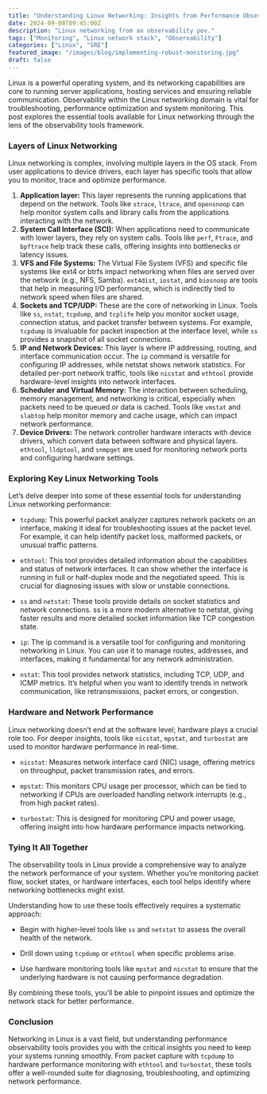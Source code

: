 ```yaml
---
title: "Understanding Linux Networking: Insights from Performance Observability Tools"
date: 2024-09-08T09:45:00Z
description: "Linux networking from an observability pov."
tags: ["Monitoring", "Linux network stack", "Observability"]
categories: ["Linux", "SRE"]
featured_image: "/images/blog/implementing-robust-monitoring.jpg"
draft: false
---
```


Linux is a powerful operating system, and its networking capabilities are core to running server applications, hosting services and ensuring reliable communication. Observability within the Linux networking domain is vital for troubleshooting, performance optimization and system monitoring. This post explores the essential tools available for Linux networking through the lens of the observability tools framework.

### Layers of Linux Networking

Linux networking is complex, involving multiple layers in the OS stack. From user applications to device drivers, each layer has specific tools that allow you to monitor, trace and optimize performance.

1. **Application layer:** This layer represents the running applications that depend on the network. Tools like `strace`, `ltrace`, and `opensnoop` can help monitor system calls and library calls from the applications interacting with the network.
2. **System Call Interface (SCI):** When applications need to communicate with lower layers, they rely on system calls. Tools like `perf`, `Ftrace`, and `bpftrace` help track these calls, offering insights into bottlenecks or latency issues.
3. **VFS and File Systems:** The Virtual File System (VFS) and specific file systems like ext4 or btrfs impact networking when files are served over the network (e.g., NFS, Samba). `ext4dist`, `iostat`, and `biosnoop` are tools that help in measuring I/O performance, which is indirectly tied to network speed when files are shared.
4. **Sockets and TCP/UDP:** These are the core of networking in Linux. Tools like `ss`, `nstat`, `tcpdump`, and `tcplife` help you monitor socket usage, connection status, and packet transfer between systems. For example, `tcpdump` is invaluable for packet inspection at the interface level, while `ss` provides a snapshot of all socket connections.
5. **IP and Network Devices:** This layer is where IP addressing, routing, and interface communication occur. The `ip` command is versatile for configuring IP addresses, while netstat shows network statistics. For detailed per-port network traffic, tools like `nicstat` and `ethtool` provide hardware-level insights into network interfaces.
6. **Scheduler and Virtual Memory:** The interaction between scheduling, memory management, and networking is critical, especially when packets need to be queued or data is cached. Tools like `vmstat` and `slabtop` help monitor memory and cache usage, which can impact network performance.
7. **Device Drivers:** The network controller hardware interacts with device drivers, which convert data between software and physical layers. `ethtool`, `lldptool`, and `snmpget` are used for monitoring network ports and configuring hardware settings.

### Exploring Key Linux Networking Tools

Let’s delve deeper into some of these essential tools for understanding Linux networking performance:

- `tcpdump`: This powerful packet analyzer captures network packets on an interface, making it ideal for troubleshooting issues at the packet level. For example, it can help identify packet loss, malformed packets, or unusual traffic patterns.

- `ethtool`: This tool provides detailed information about the capabilities and status of network interfaces. It can show whether the interface is running in full or half-duplex mode and the negotiated speed. This is crucial for diagnosing issues with slow or unstable connections.

- `ss` and `netstat`: These tools provide details on socket statistics and network connections. ss is a more modern alternative to netstat, giving faster results and more detailed socket information like TCP congestion state.

- `ip`: The ip command is a versatile tool for configuring and monitoring networking in Linux. You can use it to manage routes, addresses, and interfaces, making it fundamental for any network administration.

- `nstat`: This tool provides network statistics, including TCP, UDP, and ICMP metrics. It’s helpful when you want to identify trends in network communication, like retransmissions, packet errors, or congestion.

### Hardware and Network Performance

Linux networking doesn’t end at the software level; hardware plays a crucial role too. For deeper insights, tools like `nicstat`, `mpstat`, and `turbostat` are used to monitor hardware performance in real-time.

- `nicstat`: Measures network interface card (NIC) usage, offering metrics on throughput, packet transmission rates, and errors.

- `mpstat`: This monitors CPU usage per processor, which can be tied to networking if CPUs are overloaded handling network interrupts (e.g., from high packet rates).

- `turbostat`: This is designed for monitoring CPU and power usage, offering insight into how hardware performance impacts networking.

### Tying It All Together

The observability tools in Linux provide a comprehensive way to analyze the network performance of your system. Whether you’re monitoring packet flow, socket states, or hardware interfaces, each tool helps identify where networking bottlenecks might exist.

Understanding how to use these tools effectively requires a systematic approach:

- Begin with higher-level tools like `ss` and `netstat` to assess the overall health of the network.

- Drill down using `tcpdump` or `ethtool` when specific problems arise.

- Use hardware monitoring tools like `mpstat` and `nicstat` to ensure that the underlying hardware is not causing performance degradation.

By combining these tools, you’ll be able to pinpoint issues and optimize the network stack for better performance.

### Conclusion

Networking in Linux is a vast field, but understanding performance observability tools provides you with the critical insights you need to keep your systems running smoothly. From packet capture with `tcpdump` to hardware performance monitoring with `ethtool` and `turbostat`, these tools offer a well-rounded suite for diagnosing, troubleshooting, and optimizing network performance.
